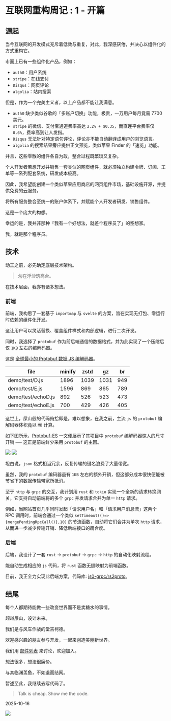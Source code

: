 # 互联网重构周记 : 1 - 开篇

## 源起

当今互联网的开发模式充斥着低效与重复，对此，我深感厌倦，并决心以组件化的方式重构它。

市面上已有一些组件化产品，例如：

- `auth0`：用户系统
- `stripe`：在线支付
- `Disqus`：网页评论
- `algolia`：站内搜索

但是，作为一个完美主义者，以上产品都不能让我满意。

- `auth0` 缺少类似谷歌的「多账户切换」功能，极贵，一万用户每月竟需 7700 美元。
- `stripe` 的微信、支付宝通道费率高达 `2.2% + $0.35`，而直连平台费率仅 `0.6%`，费率高到让人发指。
- `Disqus` 无法针对特定语句评论，评论亦不能自动翻译成用户的浏览语言。
- `algolia` 的搜索结果旁应提供正文预览，类似苹果 Finder 的「速览」功能。

并且，这些零散的组件各自为政，整合过程既繁琐又复杂。

个人开发者若想开发并销售一套类似的网页组件，就必须独立构建令牌、订阅、工单等一系列配套系统，研发成本极高。

因此，我希望能创建一个类似苹果应用商店的网页组件市场，基础设施开源，并提供免费的云服务。

将所有服务整合至统一的账户体系下，并赋能个人开发者研发、销售组件。

这是一个庞大的构想。

幸运的是，我并非那种「我有一个好想法，就差个程序员了」的空想家。

我，就是那个程序员。

## 技术

动工之前，必先确定底层技术架构。

> 勿在浮沙筑高台。

在技术层面，我亦有诸多想法。

### 前端

前端，我构思了一套基于 `importmap` 与 `svelte` 的方案，旨在实现无打包、零运行时依赖的组件化开发。

这让用户可以灵活替换、覆盖组件样式和内部逻辑，进行二次开发。

同时，我选择了 `protobuf` 作为前后端通信的数据格式，并为此实现了一个压缩后仅 `1KB` 左右的编解码器。

这是 [全球最小的 Protobuf 数据 JS 编解码器](https://github.com/js0-site/js0-grpc/blob/main/README.md)。

| file               | minify | zstd | gz   | br  |
| ------------------ | ------ | ---- | ---- | --- |
| demo/test/D.js     | 1896   | 1039 | 1031 | 949 |
| demo/test/E.js     | 1596   | 869  | 865  | 789 |
| demo/test/echoD.js | 892    | 526  | 523  | 473 |
| demo/test/echoE.js | 700    | 429  | 426  | 405 |

这世上，屎山般的代码俯拾即是。难以想象，在我之前，主流 `js` 的 `protobuf` 编解码器体积竟以 `MB` 计算。

如下图所示，[Protobuf-ES](https://buf.build/blog/protobuf-es-the-protocol-buffers-typescript-javascript-runtime-we-all-deserve) 一文便展示了其项目中 `protobuf` 编解码器惊人的尺寸开销 ── 这正是前端鲜少采用 `protobuf` 的主因。

![](https://i-01.eu.org/1760597087.avif)
![](https://i-01.eu.org/1760597097.avif)

坦白说，`json` 格式相当冗余，反复传输的键名浪费了大量带宽。

虽然，我的 `protobuf` 编码器虽有 `1KB` 左右的额外开销，但这部分成本很快便能被节省下的数据传输带宽所抵消。

至于 `http` 与 `grpc` 的交互，我计划用 `rust` 和 `tokio` 实现一个全新的请求转换网关，它支持自动前端将的多个 `grpc` 并发请求合并为单一 `http` 请求。

例如，当网站首页几乎同时发起「请求用户名」和「请求用户消息流」这两个 RPC 调用时，前端会通过一个类似 `setTimeout(()=>{mergePendingRpcCall()},10)` 的节流函数，自动将它们合并为单次 `http` 请求，从而进一步减少传输开销、降低后端接口的耦合度。

### 后端

后端，我设计了一套 `rust` → `protobuf` → `grpc` → `http` 的自动化映射流程。

能自动生成相应的 `js` 代码，将 `rust` 函数无缝映射为前端函数。

目前，我正全力实现此后端方案，代码库: [js0-grpc/rs2proto](https://github.com/js0-site/js0-grpc/tree/main/rs2proto)。

## 结尾

每个人都期待能做一些改变世界而不是卖糖水的事情。

超越屎山，设计未来。

我们是与风车作战的堂吉柯德。

欢迎感兴趣的朋友参与开发，一起来创造美丽新世界。

我们用 [邮件列表](https://groups.google.com/g/js0-site) 来讨论，欢迎加入。

想法很多，想法很廉价。

与其临渊羡鱼，不如退而结网。

暂述至此，我继续去写代码了。

> Talk is cheap. Show me the code.

2025-10-16

![](https://i-01.eu.org/1760602336.avif)